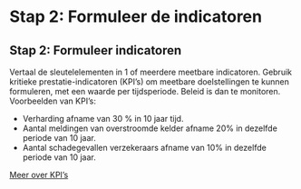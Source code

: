 # Stap 2: Formuleer de indicatoren

## Stap 2: Formuleer indicatoren

Vertaal de sleutelelementen in 1 of meerdere meetbare indicatoren. Gebruik kritieke prestatie-indicatoren \(KPI’s\) om meetbare doelstellingen te kunnen formuleren, met een waarde per tijdsperiode. Beleid is dan te monitoren. Voorbeelden van KPI’s:

* Verharding afname van 30 % in 10 jaar tijd.
* Aantal meldingen van overstroomde kelder afname 20% in dezelfde periode van 10 jaar.
* Aantal schadegevallen verzekeraars afname van 10% in dezelfde periode van 10 jaar.

[Meer over KPI’s]()

